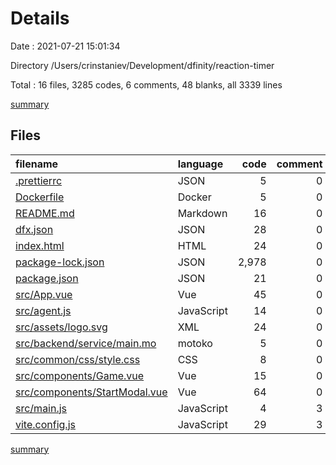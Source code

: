 # Details

Date : 2021-07-21 15:01:34

Directory /Users/crinstaniev/Development/dfinity/reaction-timer

Total : 16 files,  3285 codes, 6 comments, 48 blanks, all 3339 lines

[summary](results.md)

## Files
| filename | language | code | comment | blank | total |
| :--- | :--- | ---: | ---: | ---: | ---: |
| [.prettierrc](/.prettierrc) | JSON | 5 | 0 | 1 | 6 |
| [Dockerfile](/Dockerfile) | Docker | 5 | 0 | 0 | 5 |
| [README.md](/README.md) | Markdown | 16 | 0 | 12 | 28 |
| [dfx.json](/dfx.json) | JSON | 28 | 0 | 1 | 29 |
| [index.html](/index.html) | HTML | 24 | 0 | 2 | 26 |
| [package-lock.json](/package-lock.json) | JSON | 2,978 | 0 | 1 | 2,979 |
| [package.json](/package.json) | JSON | 21 | 0 | 0 | 21 |
| [src/App.vue](/src/App.vue) | Vue | 45 | 0 | 9 | 54 |
| [src/agent.js](/src/agent.js) | JavaScript | 14 | 0 | 4 | 18 |
| [src/assets/logo.svg](/src/assets/logo.svg) | XML | 24 | 0 | 1 | 25 |
| [src/backend/service/main.mo](/src/backend/service/main.mo) | motoko | 5 | 0 | 0 | 5 |
| [src/common/css/style.css](/src/common/css/style.css) | CSS | 8 | 0 | 0 | 8 |
| [src/components/Game.vue](/src/components/Game.vue) | Vue | 15 | 0 | 2 | 17 |
| [src/components/StartModal.vue](/src/components/StartModal.vue) | Vue | 64 | 0 | 8 | 72 |
| [src/main.js](/src/main.js) | JavaScript | 4 | 3 | 3 | 10 |
| [vite.config.js](/vite.config.js) | JavaScript | 29 | 3 | 4 | 36 |

[summary](results.md)